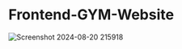# Frontend-GYM-Website
![Screenshot 2024-08-20 215918](https://github.com/user-attachments/assets/4cc6a45c-15fa-41b7-a010-e92bcfb957d7)
